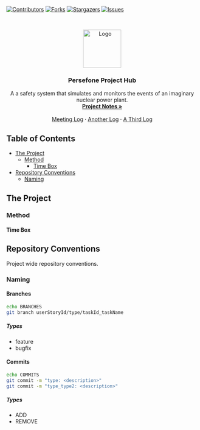 <!-- PROJECT SHIELDS -->
[![Contributors][contributors-shield]][contributors-url]
[![Forks][forks-shield]][forks-url]
[![Stargazers][stars-shield]][stars-url]
[![Issues][issues-shield]][issues-url]

<!-- PROJECT LOGO -->
<br />
<p align="center">
   <img src="https://image.flaticon.com/icons/svg/605/605255.svg" alt="Logo" width="100" height="100">

  <h3 align="center">Persefone Project Hub</h3>

  <p align="center">
    A a safety system that simulates and monitors the events of an imaginary nuclear power plant.
    <br />
    <a href="https://docs.google.com/document/d/1MvyMiMswEZONcX7VEhS3iGQ1EV0mUhDZG-rRwyo7Jd0/edit">
      <strong>Project Notes »</strong>
    </a>
    <br />
    <br />
    <a href="https://docs.google.com/document/d/1MvyMiMswEZONcX7VEhS3iGQ1EV0mUhDZG-rRwyo7Jd0/edit">Meeting Log</a>
    ·
    <a href="https://docs.google.com/document/d/1MvyMiMswEZONcX7VEhS3iGQ1EV0mUhDZG-rRwyo7Jd0/edit">Another Log</a>
    ·
    <a href="https://docs.google.com/document/d/1MvyMiMswEZONcX7VEhS3iGQ1EV0mUhDZG-rRwyo7Jd0/edit">A Third Log</a>
  </p>
</p>

<!-- TABLE OF CONTENTS -->
## Table of Contents

* [The Project](#the-project)
  * [Method](#method)
    * [Time Box](#time-box)
* [Repository Conventions](#repository-conventions)
  * [Naming](#naming)

<!-- THE PROJECT -->
## The Project
### Method
#### Time Box

<!-- REPOSITORY CONVENTIONS -->
## Repository Conventions
Project wide repository conventions. 

### Naming
#### Branches
```bash
echo BRANCHES
git branch userStoryId/type/taskId_taskName
```
##### Types
* feature
* bugfix

#### Commits
```bash
echo COMMITS
git commit -m "type: <description>"
git commit -m "type_type2: <description>"
```
##### Types
* ADD
* REMOVE

<!-- MARKDOWN LINKS & IMAGES -->
<!-- https://www.markdownguide.org/basic-syntax/#reference-style-links -->
[contributors-shield]: https://img.shields.io/github/contributors/Persefone-TMJN10/Project-Hub.svg?style=flat-square
[contributors-url]: https://github.com/Persefone-TMJN10/Project-Hub/graphs/contributors
[forks-shield]: https://img.shields.io/github/forks/Persefone-TMJN10/Project-Hub.svg?style=flat-square
[forks-url]: https://github.com/Persefone-TMJN10/Project-Hub/network/members
[stars-shield]: https://img.shields.io/github/stars/Persefone-TMJN10/Project-Hub.svg?style=flat-square
[stars-url]: https://github.com/Persefone-TMJN10/Project-Hub/stargazers
[issues-shield]: https://img.shields.io/github/issues/Persefone-TMJN10/Project-Hub.svg?style=flat-square
[issues-url]: https://github.com/Persefone-TMJN10/Project-Hub/issues
[product-screenshot]: images/screenshot.png
